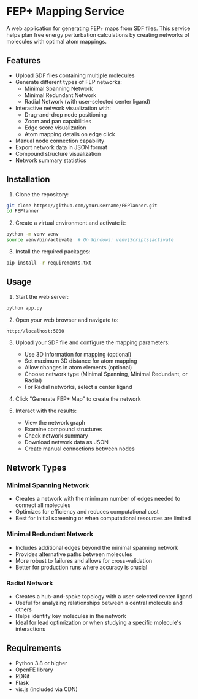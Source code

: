# FEP+ Mapping Service

A web application for generating FEP+ maps from SDF files. This service helps plan free energy perturbation calculations by creating networks of molecules with optimal atom mappings.

## Features

- Upload SDF files containing multiple molecules
- Generate different types of FEP networks:
  - Minimal Spanning Network
  - Minimal Redundant Network
  - Radial Network (with user-selected center ligand)
- Interactive network visualization with:
  - Drag-and-drop node positioning
  - Zoom and pan capabilities
  - Edge score visualization
  - Atom mapping details on edge click
- Manual node connection capability
- Export network data in JSON format
- Compound structure visualization
- Network summary statistics

## Installation

1. Clone the repository:
```bash
git clone https://github.com/yourusername/FEPlanner.git
cd FEPlanner
```

2. Create a virtual environment and activate it:
```bash
python -m venv venv
source venv/bin/activate  # On Windows: venv\Scripts\activate
```

3. Install the required packages:
```bash
pip install -r requirements.txt
```

## Usage

1. Start the web server:
```bash
python app.py
```

2. Open your web browser and navigate to:
```
http://localhost:5000
```

3. Upload your SDF file and configure the mapping parameters:
   - Use 3D information for mapping (optional)
   - Set maximum 3D distance for atom mapping
   - Allow changes in atom elements (optional)
   - Choose network type (Minimal Spanning, Minimal Redundant, or Radial)
   - For Radial networks, select a center ligand

4. Click "Generate FEP+ Map" to create the network

5. Interact with the results:
   - View the network graph
   - Examine compound structures
   - Check network summary
   - Download network data as JSON
   - Create manual connections between nodes

## Network Types

### Minimal Spanning Network
- Creates a network with the minimum number of edges needed to connect all molecules
- Optimizes for efficiency and reduces computational cost
- Best for initial screening or when computational resources are limited

### Minimal Redundant Network
- Includes additional edges beyond the minimal spanning network
- Provides alternative paths between molecules
- More robust to failures and allows for cross-validation
- Better for production runs where accuracy is crucial

### Radial Network
- Creates a hub-and-spoke topology with a user-selected center ligand
- Useful for analyzing relationships between a central molecule and others
- Helps identify key molecules in the network
- Ideal for lead optimization or when studying a specific molecule's interactions

## Requirements

- Python 3.8 or higher
- OpenFE library
- RDKit
- Flask
- vis.js (included via CDN)


